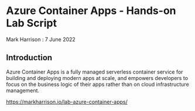 # Azure Container Apps - Hands-on Lab Script

Mark Harrison : 7 June 2022  

## Introduction

Azure Container Apps is a fully managed serverless container service for building and deploying modern apps at scale, and empowers developers to focus on the business logic of their apps rather than on cloud infrastructure management.

<https://markharrison.io/lab-azure-container-apps/>
